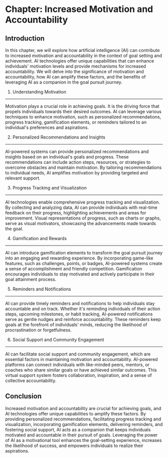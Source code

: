 Chapter: Increased Motivation and Accountability
================================================

Introduction
------------

In this chapter, we will explore how artificial intelligence (AI) can contribute to increased motivation and accountability in the context of goal setting and achievement. AI technologies offer unique capabilities that can enhance individuals' motivation levels and provide mechanisms for increased accountability. We will delve into the significance of motivation and accountability, how AI can amplify these factors, and the benefits of leveraging AI as a companion in the goal pursuit journey.

1. Understanding Motivation
---------------------------

Motivation plays a crucial role in achieving goals. It is the driving force that propels individuals towards their desired outcomes. AI can leverage various techniques to enhance motivation, such as personalized recommendations, progress tracking, gamification elements, or reminders tailored to an individual's preferences and aspirations.

2. Personalized Recommendations and Insights
--------------------------------------------

AI-powered systems can provide personalized recommendations and insights based on an individual's goals and progress. These recommendations can include action steps, resources, or strategies to overcome obstacles and maintain motivation. By tailoring recommendations to individual needs, AI amplifies motivation by providing targeted and relevant support.

3. Progress Tracking and Visualization
--------------------------------------

AI technologies enable comprehensive progress tracking and visualization. By collecting and analyzing data, AI can provide individuals with real-time feedback on their progress, highlighting achievements and areas for improvement. Visual representations of progress, such as charts or graphs, serve as visual motivators, showcasing the advancements made towards the goal.

4. Gamification and Rewards
---------------------------

AI can introduce gamification elements to transform the goal pursuit journey into an engaging and rewarding experience. By incorporating game-like features, such as challenges, points, or badges, AI-powered systems create a sense of accomplishment and friendly competition. Gamification encourages individuals to stay motivated and actively participate in their goal attainment process.

5. Reminders and Notifications
------------------------------

AI can provide timely reminders and notifications to help individuals stay accountable and on track. Whether it's reminding individuals of their action steps, upcoming milestones, or habit tracking, AI-powered notifications serve as gentle nudges and reinforce accountability. These reminders keep goals at the forefront of individuals' minds, reducing the likelihood of procrastination or forgetfulness.

6. Social Support and Community Engagement
------------------------------------------

AI can facilitate social support and community engagement, which are essential factors in maintaining motivation and accountability. AI-powered platforms can connect individuals with like-minded peers, mentors, or coaches who share similar goals or have achieved similar outcomes. This virtual support system fosters collaboration, inspiration, and a sense of collective accountability.

Conclusion
----------

Increased motivation and accountability are crucial for achieving goals, and AI technologies offer unique capabilities to amplify these factors. By providing personalized recommendations, facilitating progress tracking and visualization, incorporating gamification elements, delivering reminders, and fostering social support, AI acts as a companion that keeps individuals motivated and accountable in their pursuit of goals. Leveraging the power of AI as a motivational tool enhances the goal-setting experience, increases the likelihood of success, and empowers individuals to realize their aspirations.
